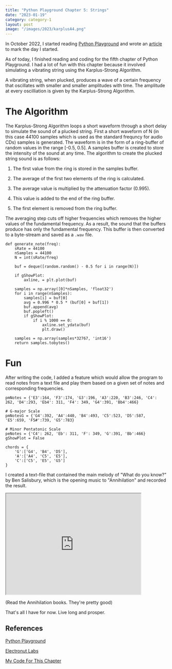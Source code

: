 ```yaml
---
title: "Python Playground Chapter 5: Strings"
date: "2023-01-19"
category: category-1
layout: post
image: "/images/2023/karplusA4.png"
---
```


In October 2022, I started reading [Python Playground](https://nostarch.com/pythonplayground) and wrote an [article](https://aryanaut.github.io/blog/starting-python-p/) to mark the day I started. 

As of today, I finished reading and coding for the fifth chapter of Python Playground. I had a lot of fun with this chapter because it involved simulating a vibrating string using the Karplus-Strong Algorithm. 

A vibrating string, when plucked, produces a wave of a certain frequency that oscillates with smaller and smaller amplitudes with time. The amplitude at every oscilliation is given by the Karplus-Strong Algorithm.

# The Algorithm

The Karplus-Strong Algorithm loops a short waveform through a short delay to simulate the sound of a plucked string. First a short waveform of N (in this case 44100 samples which is used as the standard frequncy for audio CDs) samples is generated. The waveform is in the form of a ring-buffer of random values in the range [-0.5, 0.5]. A samples buffer is created to store the intensity of the sound at any time. The algorithm to create the plucked string sound is as follows:

1. The first value from the ring is stored in the samples buffer.

2. The average of the first two elements of the ring is calculated.

3. The average value is multiplied by the attenuation factor (0.995).

4. This value is added to the end of the ring buffer.

5. The first element is removed from the ring buffer.

The averaging step cuts off higher frequencies which removes the higher values of the fundamental frequency. As a result, the sound that the buffers produce has only the fundamental frequency. This buffer is then converted to a byte-stream and saved as a ```.wav``` file.

```
def generate_note(freq):
    sRate = 44100
    nSamples = 44100
    N = int(sRate/freq)

    buf = deque([random.random() - 0.5 for i in range(N)])

    if gShowPlot:
        axline, = plt.plot(buf)

    samples = np.array([0]*nSamples, 'float32')
    for i in range(nSamples):
        samples[i] = buf[0]
        avg = 0.996 * 0.5 * (buf[0] + buf[1])
        buf.append(avg)
        buf.popleft()
        if gShowPlot:
            if i % 1000 == 0:
                axline.set_ydata(buf)
                plt.draw()

    samples = np.array(samples*32767, 'int16')
    return samples.tobytes()
```

# Fun

After writing the code, I added a feature which would allow the program to read notes from a text file and play them based on a given set of notes and corresponding frequencies.

```
pmNotes = {'E3':164, 'F3':174, 'G3':196, 'A3':220, 'B3':246, 'C4': 262, 'D4':293, 'Eb4': 311, 'F4': 349, 'G4':391, 'Bb4':466}

# G-major Scale
pmNotesG = {'G4':392, 'A4':440, 'B4':493, 'C5':523, 'D5':587, 'E5':659, 'F5#':739, 'G5':783}

# Minor Pentatonic Scale
peNotes = {'C4': 262, 'Eb': 311, 'F': 349, 'G':391, 'Bb':466}
gShowPlot = False

chords = {
    'G':['G4', 'B4', 'D5'],
    'A':['A4', 'C5', 'E5'],
    'C':['C5', 'E5', 'G5']
}
```

I created a text-file that contained the main melody of "What do you know?" by Ben Salisbury, which is the opening music to "Annihilation" and recorded the result. 

<iframe width="420" height="315"
src="https://youtube.com/embed/BSUWJ5TuwGM">
</iframe>

(Read the Annihilation books. They're pretty good)

That's all I have for now. Live long and prosper.

## References

[Python Playground](https://nostarch.com/pythonplayground)

[Electronut Labs](https://electronut.in/)

[My Code For This Chapter](https://github.com/Aryanaut/pythonplaygroundproblems/tree/main/chapter_4)
